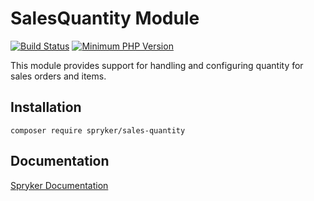 # SalesQuantity Module
[![Build Status](https://travis-ci.org/spryker/sales-quantity.svg)](https://travis-ci.org/spryker/sales-quantity)
[![Minimum PHP Version](https://img.shields.io/badge/php-%3E%3D%207.3-8892BF.svg)](https://php.net/)

This module provides support for handling and configuring quantity for sales orders and items.

## Installation

```
composer require spryker/sales-quantity
```

## Documentation

[Spryker Documentation](https://academy.spryker.com/developing_with_spryker/module_guide/modules.html)

